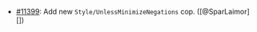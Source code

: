 * [#11399](https://github.com/rubocop/rubocop/issues/11399): Add new `Style/UnlessMinimizeNegations` cop. ([@SparLaimor][])
